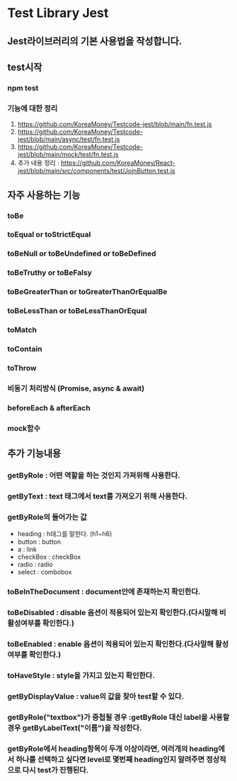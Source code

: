 # Test Library Jest
## Jest라이브러리의 기본 사용법을 작성합니다.

## test시작
### npm test

### 기능에 대한 정리
1. https://github.com/KoreaMoney/Testcode-jest/blob/main/fn.test.js
2. https://github.com/KoreaMoney/Testcode-jest/blob/main/async/test/fn.test.js
3. https://github.com/KoreaMoney/Testcode-jest/blob/main/mock/test/fn.test.js
4. 추가 내용 정리 : https://github.com/KoreaMoney/React-jest/blob/main/src/components/test/JoinButton.test.js

## 자주 사용하는 기능
### toBe
### toEqual or toStrictEqual
### toBeNull or toBeUndefined or toBeDefined
### toBeTruthy or toBeFalsy
### toBeGreaterThan or toGreaterThanOrEqualBe
### toBeLessThan or toBeLessThanOrEqual
### toMatch
### toContain
### toThrow
### 비동기 처리방식 (Promise, async & await)
### beforeEach & afterEach
### mock함수

## 추가 기능내용
### getByRole : 어떤 역할을 하는 것인지 가져위해 사용한다.
### getByText : text 태그에서 text를 가져오기 위해 사용한다.
### getByRole의 들어가는 값
  - heading : h태그를 말한다. (h1~h6)
  - button : button
  - a : link
  - checkBox : checkBox
  - radio : radio
  - select : combobox
### toBeInTheDocument : document안에 존재하는지 확인한다.
### toBeDisabled : disable 옵션이 적용되어 있는지 확인한다.(다시말해 비활성여부를 확인한다.)
### toBeEnabled : enable 옵션이 적용되어 있는지 확인한다.(다사말해 활성여부를 확인한다.)
### toHaveStyle : style을 가지고 있는지 확인한다.
### getByDisplayValue : value의 값을 찾아 test할 수 있다.
### getByRole("textbox")가 중첩될 경우 :getByRole 대신 label을 사용할 경우 getByLabelText("이름")을 작성한다.
### getByRole에서 heading항목이 두개 이상이라면, 여러개의 heading에서 하나를 선택하고 싶다면 level로 몇번째 heading인지 알려주면 정상적으로 다시 test가 진행된다.

